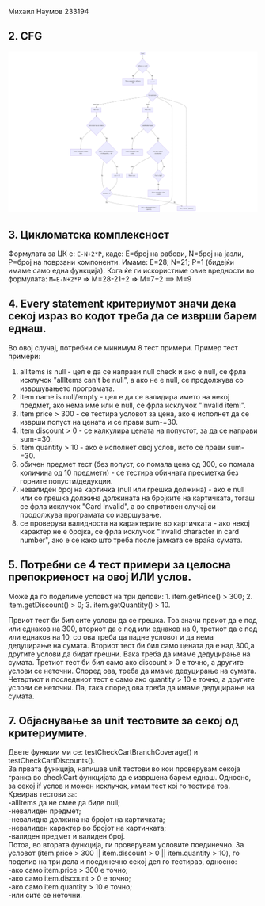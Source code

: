Михаил Наумов 233194

## 2. CFG
![Control Flow Graph](q2CFG.png)

## 3. Цикломатска комплексност
  Формулата за ЦК е: `E-N+2*P`, каде:
  E=број на рабови, N=број на јазли, P=број на поврзани компоненти.
  Имаме:
  E=28;
  N=21;
  P=1 (бидејќи имаме само една функција).
  Кога ќе ги искористиме овие вредности во формулата:
  `M=E-N+2*P` => М=28-21+2 => M=7+2 ==> M=9 

## 4. Every statement критериумот значи дека секој израз во кодот треба да се изврши барем еднаш.
Во овој случај, потребни се минимум 8 тест примери.
Пример тест примери:
  1. allitems is null - цел е да се направи null check и ако е null, се фрла исклучок "allItems can't be null", а ако не е null, се продолжува со извршувањето програмата.
  2. item name is null/empty - цел е да се валидира името на некој предмет, ако нема име или е null, се фрла исклучок "Invalid item!".
  3. item price > 300 - се тестира условот за цена, ако е исполнет да се изврши попуст на цената и се прави sum-=30.
  4. item discount > 0 - се калкулира цената на попустот, за да се направи sum-=30.
  5. item quantity > 10 - ако е исполнет овој услов, исто се прави sum-=30.
  6. обичен предмет тест (без попуст, со помала цена од 300, со помала количина од 10 предмети) - се тестира обичната пресметка без горните попусти/дедукции.
  7. невалиден број на картичка (null или грешка должина) - ако е null или со грешка должина должината на бројките на картичката, тогаш се фрла исклучок "Card Invalid", а во спротивен случај си продолжува програмата со извршување.
  8. се проверува валидноста на карактерите во картичката - ако некој карактер не е бројка, се фрла исклучок "Invalid character in card number", ако е се како што треба после јамката се враќа сумата.

## 5. Потребни се 4 тест примери за целосна препокриеност на овој ИЛИ услов.
  Може да го поделиме условот на три делови:
    1. item.getPrice() > 300;
    2. item.getDiscount() > 0;
    3. item.getQuantity() > 10.

  Првиот тест би бил сите услови да се грешка. Тоа значи првиот да е под или еднаков на 300, вториот да е под или еднаков на 0, третиот да е под или еднаков на 10, со ова треба да падне условот и да нема дедуцирање на сумата.
  Вториот тест би бил само цената да е над 300,а другите услови да бидат грешни. Вака треба да имаме дедуцирање на сумата.
  Третиот тест би бил само ако discount > 0 е точно, а другите услови се неточни. Според ова, треба да имаме дедуцирање на сумата.
  Четвртиот и последниот тест е само ако quantity > 10 е точно, а другите услови се неточни. Па, така според ова треба да имаме дедуцирање на сумата.

## 7. Објаснување за unit тестовите за секој од критериумите.
  Двете функции ми се: testCheckCartBranchCoverage() и testCheckCartDiscounts(). <br />
  За првата функција, напишав unit тестови во кои проверувам секоја гранка во checkCart функцијата да е извршена барем еднаш. Односно, за секој if услов и можен исклучок, имам тест кој го тестира тоа. <br />
  Креирав тестови за: <br />
    -allItems да не смее да биде null; <br />
    -невалиден предмет; <br />
    -невалидна должина на бројот на картичката; <br />
    -невалиден карактер во бројот на картичката; <br />
    -валиден предмет и валиден број. <br />
  Потоа, во втората функција, ги проверувам условите поединечно. За условот (item.price > 300 || item.discount > 0 || item.quantity > 10), го поделив на три дела и поединечно секој дел го тестирав, односно: <br />
  -ако само item.price > 300 е точно; <br />
  -ако само item.discount > 0 е точно; <br />
  -ако само item.quantity > 10 е точно; <br />
  -или сите се неточни. <br />
    
